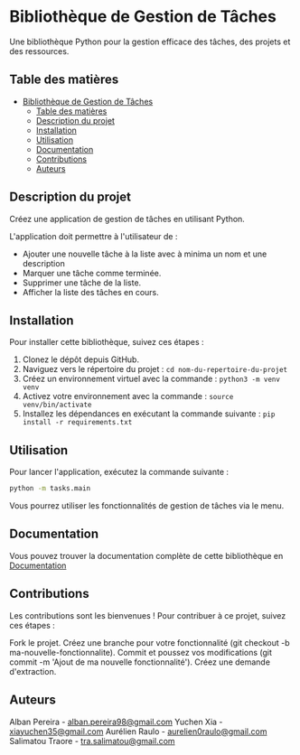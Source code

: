 # Bibliothèque de Gestion de Tâches

Une bibliothèque Python pour la gestion efficace des tâches, des projets et des ressources.

## Table des matières

- [Bibliothèque de Gestion de Tâches](#bibliothèque-de-gestion-de-tâches)
  - [Table des matières](#table-des-matières)
  - [Description du projet](#description-du-projet)
  - [Installation](#installation)
  - [Utilisation](#utilisation)
  - [Documentation](#documentation)
  - [Contributions](#contributions)
  - [Auteurs](#auteurs)


## Description du projet

Créez une application de gestion de tâches en utilisant Python.

L'application doit permettre à l'utilisateur de :
- Ajouter une nouvelle tâche à la liste avec à minima un nom et une description
- Marquer une tâche comme terminée.
- Supprimer une tâche de la liste.
- Afficher la liste des tâches en cours.

## Installation

Pour installer cette bibliothèque, suivez ces étapes :

1. Clonez le dépôt depuis GitHub.
2. Naviguez vers le répertoire du projet : `cd nom-du-repertoire-du-projet`
3. Créez un environnement virtuel avec la commande : `python3 -m venv venv`
4. Activez votre environnement avec la commande : `source venv/bin/activate`
5. Installez les dépendances en exécutant la commande suivante : `pip install -r requirements.txt`


## Utilisation

Pour lancer l'application, exécutez la commande suivante :

```bash
python -m tasks.main
```

Vous pourrez utiliser les fonctionnalités de gestion de tâches via le menu.


## Documentation

Vous pouvez trouver la documentation complète de cette bibliothèque en [Documentation](/Users/salimatoutraore/Desktop/Télécom/S1/Kit_data/Projet/Project-Kit_Bigdata/docs/_build/html/index.html)





## Contributions

Les contributions sont les bienvenues ! Pour contribuer à ce projet, suivez ces étapes :

Fork le projet.
Créez une branche pour votre fonctionnalité (git checkout -b ma-nouvelle-fonctionnalite).
Commit et poussez vos modifications (git commit -m 'Ajout de ma nouvelle fonctionnalité').
Créez une demande d'extraction.

## Auteurs

Alban Pereira - alban.pereira98@gmail.com
Yuchen Xia - xiayuchen35@gmail.com
Aurélien Raulo - aurelien0raulo@gmail.com
Salimatou Traore - tra.salimatou@gmail.com